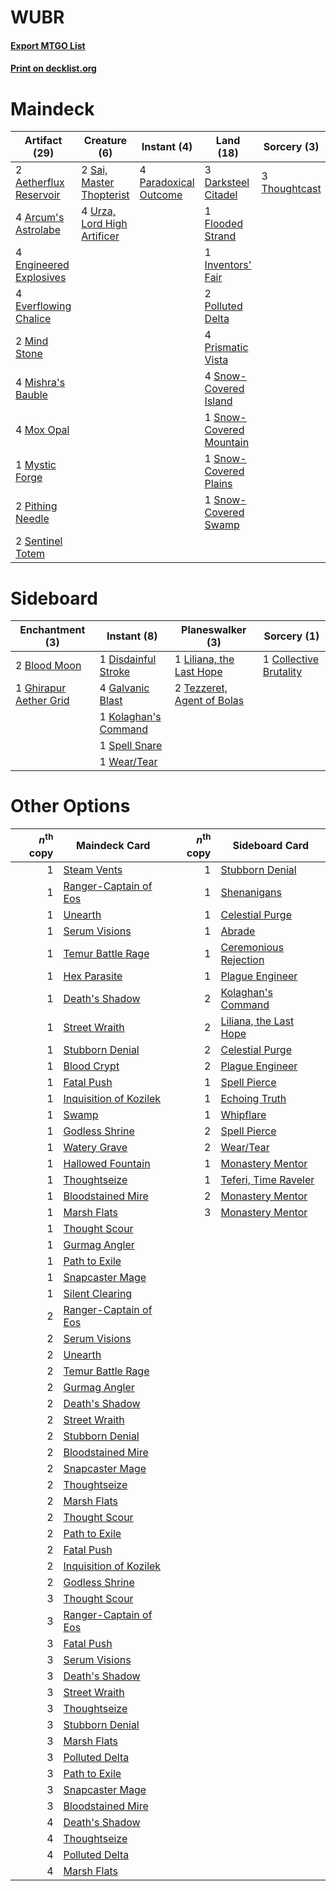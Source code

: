 # WUBR

#### [Export MTGO List](../collection/WUBR/WUBR.txt)
#### [Print on decklist.org](http://decklist.org/?deckmain=2%09Aetherflux%20Reservoir%0A4%09Arcum's%20Astrolabe%0A3%09Darksteel%20Citadel%0A4%09Engineered%20Explosives%0A4%09Everflowing%20Chalice%0A1%09Flooded%20Strand%0A1%09Inventors'%20Fair%0A2%09Mind%20Stone%0A4%09Mishra's%20Bauble%0A4%09Mox%20Opal%0A1%09Mystic%20Forge%0A4%09Paradoxical%20Outcome%0A2%09Pithing%20Needle%0A2%09Polluted%20Delta%0A4%09Prismatic%20Vista%0A2%09Sai,%20Master%20Thopterist%0A2%09Sentinel%20Totem%0A4%09Snow-Covered%20Island%0A1%09Snow-Covered%20Mountain%0A1%09Snow-Covered%20Plains%0A1%09Snow-Covered%20Swamp%0A3%09Thoughtcast%0A4%09Urza,%20Lord%20High%20Artificer&deckside=2%09Blood%20Moon%0A1%09Collective%20Brutality%0A1%09Disdainful%20Stroke%0A4%09Galvanic%20Blast%0A1%09Ghirapur%20Aether%20Grid%0A1%09Kolaghan's%20Command%0A1%09Liliana,%20the%20Last%20Hope%0A1%09Spell%20Snare%0A2%09Tezzeret,%20Agent%20of%20Bolas%0A1%09Wear/Tear)
# Maindeck

|                                          Artifact (29)                                          |                                             Creature (6)                                             |                                          Instant (4)                                           |                                            Land (18)                                             |                                      Sorcery (3)                                       |
|-------------------------------------------------------------------------------------------------|------------------------------------------------------------------------------------------------------|------------------------------------------------------------------------------------------------|--------------------------------------------------------------------------------------------------|----------------------------------------------------------------------------------------|
|2 [Aetherflux Reservoir](http://gatherer.wizards.com/Pages/Card/Details.aspx?multiverseid=417765)|2 [Sai, Master Thopterist](http://gatherer.wizards.com/Pages/Card/Details.aspx?multiverseid=447205)   |4 [Paradoxical Outcome](http://gatherer.wizards.com/Pages/Card/Details.aspx?multiverseid=417633)|3 [Darksteel Citadel](http://gatherer.wizards.com/Pages/Card/Details.aspx?multiverseid=389479)    |3 [Thoughtcast](http://gatherer.wizards.com/Pages/Card/Details.aspx?multiverseid=222732)|
|4 [Arcum's Astrolabe](http://gatherer.wizards.com/Pages/Card/Details.aspx?multiverseid=464169)   |4 [Urza, Lord High Artificer](http://gatherer.wizards.com/Pages/Card/Details.aspx?multiverseid=464024)|                                                                                                |1 [Flooded Strand](http://gatherer.wizards.com/Pages/Card/Details.aspx?multiverseid=405098)       |                                                                                        |
|4 [Engineered Explosives](http://gatherer.wizards.com/Pages/Card/Details.aspx?multiverseid=50139)|                                                                                                      |                                                                                                |1 [Inventors' Fair](http://gatherer.wizards.com/Pages/Card/Details.aspx?multiverseid=417820)      |                                                                                        |
|4 [Everflowing Chalice](http://gatherer.wizards.com/Pages/Card/Details.aspx?multiverseid=220534) |                                                                                                      |                                                                                                |2 [Polluted Delta](http://gatherer.wizards.com/Pages/Card/Details.aspx?multiverseid=405104)       |                                                                                        |
|2 [Mind Stone](http://gatherer.wizards.com/Pages/Card/Details.aspx?multiverseid=135280)          |                                                                                                      |                                                                                                |4 [Prismatic Vista](http://gatherer.wizards.com/Pages/Card/Details.aspx?multiverseid=464193)      |                                                                                        |
|4 [Mishra's Bauble](http://gatherer.wizards.com/Pages/Card/Details.aspx?multiverseid=122122)     |                                                                                                      |                                                                                                |4 [Snow-Covered Island](http://gatherer.wizards.com/Pages/Card/Details.aspx?multiverseid=121130)  |                                                                                        |
|4 [Mox Opal](http://gatherer.wizards.com/Pages/Card/Details.aspx?multiverseid=397719)            |                                                                                                      |                                                                                                |1 [Snow-Covered Mountain](http://gatherer.wizards.com/Pages/Card/Details.aspx?multiverseid=121233)|                                                                                        |
|1 [Mystic Forge](http://gatherer.wizards.com/Pages/Card/Details.aspx?multiverseid=466987)        |                                                                                                      |                                                                                                |1 [Snow-Covered Plains](http://gatherer.wizards.com/Pages/Card/Details.aspx?multiverseid=121267)  |                                                                                        |
|2 [Pithing Needle](http://gatherer.wizards.com/Pages/Card/Details.aspx?multiverseid=129526)      |                                                                                                      |                                                                                                |1 [Snow-Covered Swamp](http://gatherer.wizards.com/Pages/Card/Details.aspx?multiverseid=121256)   |                                                                                        |
|2 [Sentinel Totem](http://gatherer.wizards.com/Pages/Card/Details.aspx?multiverseid=435404)      |                                                                                                      |                                                                                                |                                                                                                  |                                                                                        |


# Sideboard

|                                         Enchantment (3)                                         |                                          Instant (8)                                          |                                          Planeswalker (3)                                           |                                           Sorcery (1)                                           |
|-------------------------------------------------------------------------------------------------|-----------------------------------------------------------------------------------------------|-----------------------------------------------------------------------------------------------------|-------------------------------------------------------------------------------------------------|
|2 [Blood Moon](http://gatherer.wizards.com/Pages/Card/Details.aspx?multiverseid=45386)           |1 [Disdainful Stroke](http://gatherer.wizards.com/Pages/Card/Details.aspx?multiverseid=420705) |1 [Liliana, the Last Hope](http://gatherer.wizards.com/Pages/Card/Details.aspx?multiverseid=414388)  |1 [Collective Brutality](http://gatherer.wizards.com/Pages/Card/Details.aspx?multiverseid=414380)|
|1 [Ghirapur Aether Grid](http://gatherer.wizards.com/Pages/Card/Details.aspx?multiverseid=398517)|4 [Galvanic Blast](http://gatherer.wizards.com/Pages/Card/Details.aspx?multiverseid=442781)    |2 [Tezzeret, Agent of Bolas](http://gatherer.wizards.com/Pages/Card/Details.aspx?multiverseid=214065)|                                                                                                 |
|                                                                                                 |1 [Kolaghan's Command](http://gatherer.wizards.com/Pages/Card/Details.aspx?multiverseid=394613)|                                                                                                     |                                                                                                 |
|                                                                                                 |1 [Spell Snare](http://gatherer.wizards.com/Pages/Card/Details.aspx?multiverseid=446100)       |                                                                                                     |                                                                                                 |
|                                                                                                 |1 [Wear/Tear](http://gatherer.wizards.com/Pages/Card/Details.aspx?multiverseid=368950)         |                                                                                                     |                                                                                                 |


# Other Options

|*n*<sup>th</sup> copy|                                          Maindeck Card                                          |*n*<sup>th</sup> copy|                                         Sideboard Card                                          |
|--------------------:|-------------------------------------------------------------------------------------------------|--------------------:|-------------------------------------------------------------------------------------------------|
|                    1|[Steam Vents](http://gatherer.wizards.com/Pages/Card/Details.aspx?multiverseid=405109)           |                    1|[Stubborn Denial](http://gatherer.wizards.com/Pages/Card/Details.aspx?multiverseid=386673)       |
|                    1|[Ranger-Captain of Eos](http://gatherer.wizards.com/Pages/Card/Details.aspx?multiverseid=463970) |                    1|[Shenanigans](http://gatherer.wizards.com/Pages/Card/Details.aspx?multiverseid=464095)           |
|                    1|[Unearth](http://gatherer.wizards.com/Pages/Card/Details.aspx?multiverseid=442102)               |                    1|[Celestial Purge](http://gatherer.wizards.com/Pages/Card/Details.aspx?multiverseid=183055)       |
|                    1|[Serum Visions](http://gatherer.wizards.com/Pages/Card/Details.aspx?multiverseid=50145)          |                    1|[Abrade](http://gatherer.wizards.com/Pages/Card/Details.aspx?multiverseid=430772)                |
|                    1|[Temur Battle Rage](http://gatherer.wizards.com/Pages/Card/Details.aspx?multiverseid=391940)     |                    1|[Ceremonious Rejection](http://gatherer.wizards.com/Pages/Card/Details.aspx?multiverseid=417613) |
|                    1|[Hex Parasite](http://gatherer.wizards.com/Pages/Card/Details.aspx?multiverseid=218008)          |                    1|[Plague Engineer](http://gatherer.wizards.com/Pages/Card/Details.aspx?multiverseid=464049)       |
|                    1|[Death's Shadow](http://gatherer.wizards.com/Pages/Card/Details.aspx?multiverseid=425889)        |                    2|[Kolaghan's Command](http://gatherer.wizards.com/Pages/Card/Details.aspx?multiverseid=394613)    |
|                    1|[Street Wraith](http://gatherer.wizards.com/Pages/Card/Details.aspx?multiverseid=442097)         |                    2|[Liliana, the Last Hope](http://gatherer.wizards.com/Pages/Card/Details.aspx?multiverseid=414388)|
|                    1|[Stubborn Denial](http://gatherer.wizards.com/Pages/Card/Details.aspx?multiverseid=386673)       |                    2|[Celestial Purge](http://gatherer.wizards.com/Pages/Card/Details.aspx?multiverseid=183055)       |
|                    1|[Blood Crypt](http://gatherer.wizards.com/Pages/Card/Details.aspx?multiverseid=97102)            |                    2|[Plague Engineer](http://gatherer.wizards.com/Pages/Card/Details.aspx?multiverseid=464049)       |
|                    1|[Fatal Push](http://gatherer.wizards.com/Pages/Card/Details.aspx?multiverseid=423724)            |                    1|[Spell Pierce](http://gatherer.wizards.com/Pages/Card/Details.aspx?multiverseid=425876)          |
|                    1|[Inquisition of Kozilek](http://gatherer.wizards.com/Pages/Card/Details.aspx?multiverseid=416897)|                    1|[Echoing Truth](http://gatherer.wizards.com/Pages/Card/Details.aspx?multiverseid=405212)         |
|                    1|[Swamp](http://gatherer.wizards.com/Pages/Card/Details.aspx?multiverseid=439858)                 |                    1|[Whipflare](http://gatherer.wizards.com/Pages/Card/Details.aspx?multiverseid=389744)             |
|                    1|[Godless Shrine](http://gatherer.wizards.com/Pages/Card/Details.aspx?multiverseid=405099)        |                    2|[Spell Pierce](http://gatherer.wizards.com/Pages/Card/Details.aspx?multiverseid=425876)          |
|                    1|[Watery Grave](http://gatherer.wizards.com/Pages/Card/Details.aspx?multiverseid=405114)          |                    2|[Wear/Tear](http://gatherer.wizards.com/Pages/Card/Details.aspx?multiverseid=368950)             |
|                    1|[Hallowed Fountain](http://gatherer.wizards.com/Pages/Card/Details.aspx?multiverseid=97071)      |                    1|[Monastery Mentor](http://gatherer.wizards.com/Pages/Card/Details.aspx?multiverseid=391883)      |
|                    1|[Thoughtseize](http://gatherer.wizards.com/Pages/Card/Details.aspx?multiverseid=438676)          |                    1|[Teferi, Time Raveler](http://gatherer.wizards.com/Pages/Card/Details.aspx?multiverseid=461148)  |
|                    1|[Bloodstained Mire](http://gatherer.wizards.com/Pages/Card/Details.aspx?multiverseid=405094)     |                    2|[Monastery Mentor](http://gatherer.wizards.com/Pages/Card/Details.aspx?multiverseid=391883)      |
|                    1|[Marsh Flats](http://gatherer.wizards.com/Pages/Card/Details.aspx?multiverseid=405101)           |                    3|[Monastery Mentor](http://gatherer.wizards.com/Pages/Card/Details.aspx?multiverseid=391883)      |
|                    1|[Thought Scour](http://gatherer.wizards.com/Pages/Card/Details.aspx?multiverseid=380203)         |                     |                                                                                                 |
|                    1|[Gurmag Angler](http://gatherer.wizards.com/Pages/Card/Details.aspx?multiverseid=391850)         |                     |                                                                                                 |
|                    1|[Path to Exile](http://gatherer.wizards.com/Pages/Card/Details.aspx?multiverseid=220511)         |                     |                                                                                                 |
|                    1|[Snapcaster Mage](http://gatherer.wizards.com/Pages/Card/Details.aspx?multiverseid=227676)       |                     |                                                                                                 |
|                    1|[Silent Clearing](http://gatherer.wizards.com/Pages/Card/Details.aspx?multiverseid=464195)       |                     |                                                                                                 |
|                    2|[Ranger-Captain of Eos](http://gatherer.wizards.com/Pages/Card/Details.aspx?multiverseid=463970) |                     |                                                                                                 |
|                    2|[Serum Visions](http://gatherer.wizards.com/Pages/Card/Details.aspx?multiverseid=50145)          |                     |                                                                                                 |
|                    2|[Unearth](http://gatherer.wizards.com/Pages/Card/Details.aspx?multiverseid=442102)               |                     |                                                                                                 |
|                    2|[Temur Battle Rage](http://gatherer.wizards.com/Pages/Card/Details.aspx?multiverseid=391940)     |                     |                                                                                                 |
|                    2|[Gurmag Angler](http://gatherer.wizards.com/Pages/Card/Details.aspx?multiverseid=391850)         |                     |                                                                                                 |
|                    2|[Death's Shadow](http://gatherer.wizards.com/Pages/Card/Details.aspx?multiverseid=425889)        |                     |                                                                                                 |
|                    2|[Street Wraith](http://gatherer.wizards.com/Pages/Card/Details.aspx?multiverseid=442097)         |                     |                                                                                                 |
|                    2|[Stubborn Denial](http://gatherer.wizards.com/Pages/Card/Details.aspx?multiverseid=386673)       |                     |                                                                                                 |
|                    2|[Bloodstained Mire](http://gatherer.wizards.com/Pages/Card/Details.aspx?multiverseid=405094)     |                     |                                                                                                 |
|                    2|[Snapcaster Mage](http://gatherer.wizards.com/Pages/Card/Details.aspx?multiverseid=227676)       |                     |                                                                                                 |
|                    2|[Thoughtseize](http://gatherer.wizards.com/Pages/Card/Details.aspx?multiverseid=438676)          |                     |                                                                                                 |
|                    2|[Marsh Flats](http://gatherer.wizards.com/Pages/Card/Details.aspx?multiverseid=405101)           |                     |                                                                                                 |
|                    2|[Thought Scour](http://gatherer.wizards.com/Pages/Card/Details.aspx?multiverseid=380203)         |                     |                                                                                                 |
|                    2|[Path to Exile](http://gatherer.wizards.com/Pages/Card/Details.aspx?multiverseid=220511)         |                     |                                                                                                 |
|                    2|[Fatal Push](http://gatherer.wizards.com/Pages/Card/Details.aspx?multiverseid=423724)            |                     |                                                                                                 |
|                    2|[Inquisition of Kozilek](http://gatherer.wizards.com/Pages/Card/Details.aspx?multiverseid=416897)|                     |                                                                                                 |
|                    2|[Godless Shrine](http://gatherer.wizards.com/Pages/Card/Details.aspx?multiverseid=405099)        |                     |                                                                                                 |
|                    3|[Thought Scour](http://gatherer.wizards.com/Pages/Card/Details.aspx?multiverseid=380203)         |                     |                                                                                                 |
|                    3|[Ranger-Captain of Eos](http://gatherer.wizards.com/Pages/Card/Details.aspx?multiverseid=463970) |                     |                                                                                                 |
|                    3|[Fatal Push](http://gatherer.wizards.com/Pages/Card/Details.aspx?multiverseid=423724)            |                     |                                                                                                 |
|                    3|[Serum Visions](http://gatherer.wizards.com/Pages/Card/Details.aspx?multiverseid=50145)          |                     |                                                                                                 |
|                    3|[Death's Shadow](http://gatherer.wizards.com/Pages/Card/Details.aspx?multiverseid=425889)        |                     |                                                                                                 |
|                    3|[Street Wraith](http://gatherer.wizards.com/Pages/Card/Details.aspx?multiverseid=442097)         |                     |                                                                                                 |
|                    3|[Thoughtseize](http://gatherer.wizards.com/Pages/Card/Details.aspx?multiverseid=438676)          |                     |                                                                                                 |
|                    3|[Stubborn Denial](http://gatherer.wizards.com/Pages/Card/Details.aspx?multiverseid=386673)       |                     |                                                                                                 |
|                    3|[Marsh Flats](http://gatherer.wizards.com/Pages/Card/Details.aspx?multiverseid=405101)           |                     |                                                                                                 |
|                    3|[Polluted Delta](http://gatherer.wizards.com/Pages/Card/Details.aspx?multiverseid=405104)        |                     |                                                                                                 |
|                    3|[Path to Exile](http://gatherer.wizards.com/Pages/Card/Details.aspx?multiverseid=220511)         |                     |                                                                                                 |
|                    3|[Snapcaster Mage](http://gatherer.wizards.com/Pages/Card/Details.aspx?multiverseid=227676)       |                     |                                                                                                 |
|                    3|[Bloodstained Mire](http://gatherer.wizards.com/Pages/Card/Details.aspx?multiverseid=405094)     |                     |                                                                                                 |
|                    4|[Death's Shadow](http://gatherer.wizards.com/Pages/Card/Details.aspx?multiverseid=425889)        |                     |                                                                                                 |
|                    4|[Thoughtseize](http://gatherer.wizards.com/Pages/Card/Details.aspx?multiverseid=438676)          |                     |                                                                                                 |
|                    4|[Polluted Delta](http://gatherer.wizards.com/Pages/Card/Details.aspx?multiverseid=405104)        |                     |                                                                                                 |
|                    4|[Marsh Flats](http://gatherer.wizards.com/Pages/Card/Details.aspx?multiverseid=405101)           |                     |                                                                                                 |

